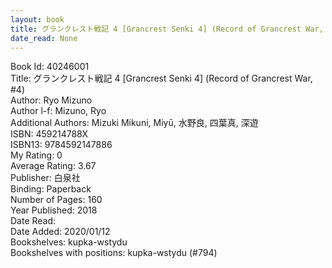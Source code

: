 ```yaml
---
layout: book
title: グランクレスト戦記 4 [Grancrest Senki 4] (Record of Grancrest War,  no. 4)
date_read: None
---
```


Book Id: 40246001<br />
Title: グランクレスト戦記 4 [Grancrest Senki 4] (Record of Grancrest War, #4)<br />
Author: Ryo Mizuno<br />
Author l-f: Mizuno, Ryo<br />
Additional Authors: Mizuki Mikuni, Miyū, 水野良, 四葉真, 深遊<br />
ISBN: 459214788X<br />
ISBN13: 9784592147886<br />
My Rating: 0<br />
Average Rating: 3.67<br />
Publisher: 白泉社<br />
Binding: Paperback<br />
Number of Pages: 160<br />
Year Published: 2018<br />
Date Read: <br />
Date Added: 2020/01/12<br />
Bookshelves: kupka-wstydu<br />
Bookshelves with positions: kupka-wstydu (#794)<br />

